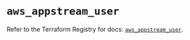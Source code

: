 # `aws_appstream_user`

Refer to the Terraform Registry for docs: [`aws_appstream_user`](https://registry.terraform.io/providers/hashicorp/aws/5.37.0/docs/resources/appstream_user).
